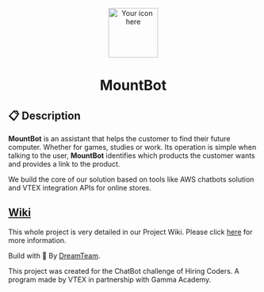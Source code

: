 <p align="center">
  <img alt="Your icon here" src="./packages/frontend/src/assets/icon.png" width="100"/>
</p>
<h1 align="center">
  MountBot
</h1>


## :clipboard: Description
**MountBot** is an assistant that helps the customer to find their future computer. Whether for games, studies or work. Its operation is simple when talking to the user, **MountBot** identifies which products the customer wants and provides a link to the product.

We build the core of our solution based on tools like AWS chatbots solution and VTEX integration APIs for online stores.

## [Wiki](https://github.com/henry-ns/chatbot-gama/wiki)
This whole project is very detailed in our Project Wiki. Please click [here](https://github.com/henry-ns/chatbot-gama/wiki) for more information.

Build with 💙 By [DreamTeam](https://github.com/henry-ns/chatbot-gama/wiki/).

This project was created for the ChatBot challenge of Hiring Coders. A program made by VTEX in partnership with Gamma Academy.